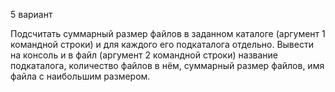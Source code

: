 5 вариант

Подсчитать суммарный размер файлов в заданном каталоге (аргумент 1 командной строки) и для каждого его подкаталога отдельно. Вывести на консоль и в файл (аргумент 2 командной строки) название подкаталога, количество файлов в нём, суммарный размер файлов, имя файла с наибольшим размером.
